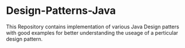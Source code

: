 # Design-Patterns-Java

This Repository contains implementation of various Java Design patters with good examples for better understanding the useage of a perticular design pattern.
